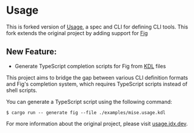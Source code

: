 # Usage

This is forked version of [Usage](https://usage.jdx.dev/), a spec and CLI for defining CLI tools. This fork extends the original project by adding support for [Fig](https://fig.io/)
## New Feature:

- Generate TypeScript completion scripts for Fig from [KDL](https://kdl.dev/) files

This project aims to bridge the gap between various CLI definition formats and Fig's completion system, which requires TypeScript scripts instead of shell scripts.

You can generate a TypeScript script using the following command:
```shell
$ cargo run -- generate fig --file ./examples/mise.usage.kdl
```

For more information about the original project, please visit [usage.jdx.dev](https://usage.jdx.dev/).